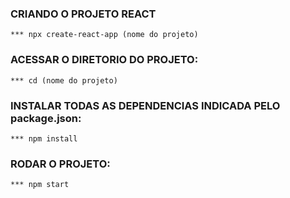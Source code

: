 ### CRIANDO O PROJETO REACT
    *** npx create-react-app (nome do projeto)

### ACESSAR O DIRETORIO DO PROJETO:
    *** cd (nome do projeto)

### INSTALAR TODAS AS DEPENDENCIAS INDICADA PELO package.json:
    *** npm install

### RODAR O PROJETO:
    *** npm start